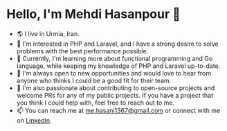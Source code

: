# Hello, I'm Mehdi Hasanpour 👋

- 🌎 I live in Urmia, Iran.
- 👀 I'm interested in PHP and Laravel, and I have a strong desire to solve problems with the best performance possible.
- 🌱 Currently, I'm learning more about functional programming and Go language, while keeping my knowledge of PHP and Laravel up-to-date.
- 💼 I'm always open to new opportunities and would love to hear from anyone who thinks I could be a good fit for their team.
- 🤝 I'm also passionate about contributing to open-source projects and welcome PRs for any of my public projects. If you have a project that you think I could help with, feel free to reach out to me.
- 📫 You can reach me at [me.hasani1367@gmail.com](mailto:me.hasani1367@gmail.com) or connect with me on [LinkedIn](https://www.linkedin.com/in/mehdi-hasanpur-php-programmer-web-developer/).
